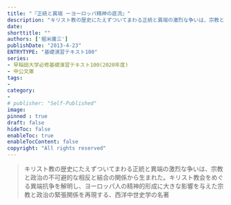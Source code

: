 ```yaml
---
title: "『正統と異端 ーヨーロッパ精神の底流』"
description: "キリスト教の歴史にたえずついてまわる正統と異端の激烈な争いは、宗教と政治の不可避的な相反と結合の関係から生まれた。キリスト教会をめぐる異端抗争を解明し、ヨーロッパ人の精神的形成に大きな影響を与えた宗教と政治の緊張関係を再現する、西洋中世史学の名著"
date: 
shorttitle: ""
authors: ['堀米庸三']
publishDate: "2013-4-23"
ENTRYTYPE: "基礎演習テキスト100"
series:
- 早稲田大学必修基礎演習テキスト100(2020年度)
- 中公文庫
tags: 
- 
category: 
- 
# publisher: "Self-Published"
image: 
pinned : true
draft: false
hideToc: false
enableToc: true
enableTocContent: false
copyright: "All rights reserved"
---
```


>キリスト教の歴史にたえずついてまわる正統と異端の激烈な争いは、宗教と政治の不可避的な相反と結合の関係から生まれた。キリスト教会をめぐる異端抗争を解明し、ヨーロッパ人の精神的形成に大きな影響を与えた宗教と政治の緊張関係を再現する、西洋中世史学の名著